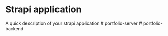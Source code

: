 # Strapi application

A quick description of your strapi application
#   p o r t f o l i o - s e r v e r  
 #   p o r t f o l i o - b a c k e n d  
 